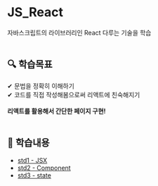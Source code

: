 # JS_React
자바스크립트의 라이브러리인 React 다루는 기술을 학습
<br>
<br>

## 🔍 학습목표 <br>
✔ 문법을 정확히 이해하기<br>
✔ 코드를 직접 작성해봄으로써 리액트에 친숙해지기<br>
<br>
<strong>리액트를 활용해서 간단한 페이지 구현!</strong>
<br>
<br>

## 📖 학습내용 <br>

- [std1 - JSX](https://github.com/ChyunKim/JS_React/blob/main/week1/std1.md)
- [std2 - Component](https://github.com/ChyunKim/JS_React/blob/main/week1/std2.md)
- [std3 - state](https://github.com/ChyunKim/JS_React/blob/main/week1/std3.md)
